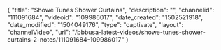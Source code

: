 {
    "title": "Showe Tunes Shower Curtains",
    "description": "",
    "channelid": "111091684",
    "videoid": "109986017",
    "date_created": "1502521918",
    "date_modified": "1504049176",
    "type": "captivate",
    "layout": "channelVideo",
    "url": "\/bbbusa-latest-videos\/showe-tunes-shower-curtains-2-notes\/111091684-109986017"
}